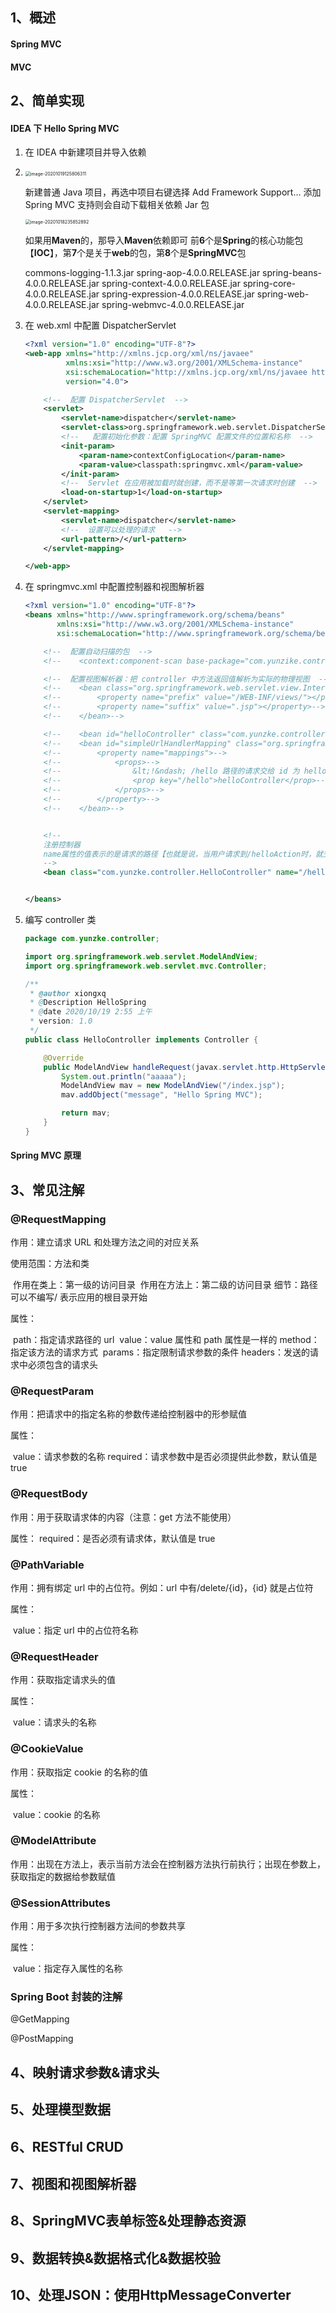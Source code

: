 ## 1、概述

#### Spring MVC



#### MVC



## 2、简单实现

#### IDEA 下 Hello Spring MVC

1. 在 IDEA 中新建项目并导入依赖

2. <img src="../images/image-20201019125806311.png" alt="image-20201019125806311" style="zoom:50%;" />

   新建普通 Java 项目，再选中项目右键选择 Add Framework Support...  添加 Spring MVC 支持则会自动下载相关依赖 Jar 包

   <img src="../images/image-20201018235852892.png" alt="image-20201018235852892" style="zoom:50%;" />

   如果用**Maven**的，那导入**Maven**依赖即可 前**6**个是**Spring**的核心功能包【**IOC**】，第**7**个是关于**web**的包，第**8**个是**SpringMVC**包

   commons-logging-1.1.3.jar
   spring-aop-4.0.0.RELEASE.jar
   spring-beans-4.0.0.RELEASE.jar
   spring-context-4.0.0.RELEASE.jar
   spring-core-4.0.0.RELEASE.jar
   spring-expression-4.0.0.RELEASE.jar 
   spring-web-4.0.0.RELEASE.jar
   spring-webmvc-4.0.0.RELEASE.jar

3. 在 web.xml 中配置 DispatcherServlet

   ```xml
   <?xml version="1.0" encoding="UTF-8"?>
   <web-app xmlns="http://xmlns.jcp.org/xml/ns/javaee"
            xmlns:xsi="http://www.w3.org/2001/XMLSchema-instance"
            xsi:schemaLocation="http://xmlns.jcp.org/xml/ns/javaee http://xmlns.jcp.org/xml/ns/javaee/web-app_4_0.xsd"
            version="4.0">
   
       <!--  配置 DispatcherServlet  -->
       <servlet>
           <servlet-name>dispatcher</servlet-name>
           <servlet-class>org.springframework.web.servlet.DispatcherServlet</servlet-class>
           <!--   配置初始化参数：配置 SpringMVC 配置文件的位置和名称  -->
           <init-param>
               <param-name>contextConfigLocation</param-name>
               <param-value>classpath:springmvc.xml</param-value>
           </init-param>
           <!--  Servlet 在应用被加载时就创建，而不是等第一次请求时创建  -->
           <load-on-startup>1</load-on-startup>
       </servlet>
       <servlet-mapping>
           <servlet-name>dispatcher</servlet-name>
           <!--  设置可以处理的请求   -->
           <url-pattern>/</url-pattern>
       </servlet-mapping>
   
   </web-app>
   ```

4. 在 springmvc.xml 中配置控制器和视图解析器

   ```xml
   <?xml version="1.0" encoding="UTF-8"?>
   <beans xmlns="http://www.springframework.org/schema/beans"
          xmlns:xsi="http://www.w3.org/2001/XMLSchema-instance"
          xsi:schemaLocation="http://www.springframework.org/schema/beans http://www.springframework.org/schema/beans/spring-beans.xsd http://www.springframework.org/schema/context https://www.springframework.org/schema/context/spring-context.xsd http://www.springframework.org/schema/mvc https://www.springframework.org/schema/mvc/spring-mvc.xsd">
   
       <!--  配置自动扫描的包  -->
       <!--    <context:component-scan base-package="com.yunzike.controller"/>-->
   
       <!--  配置视图解析器：把 controller 中方法返回值解析为实际的物理视图  -->
       <!--    <bean class="org.springframework.web.servlet.view.InternalResourceViewResolver">-->
       <!--        <property name="prefix" value="/WEB-INF/views/"></property>-->
       <!--        <property name="suffix" value=".jsp"></property>-->
       <!--    </bean>-->
   
       <!--    <bean id="helloController" class="com.yunzke.controller.HelloController"></bean>-->
       <!--    <bean id="simpleUrlHandlerMapping" class="org.springframework.web.servlet.handler.SimpleUrlHandlerMapping">-->
       <!--        <property name="mappings">-->
       <!--            <props>-->
       <!--                &lt;!&ndash; /hello 路径的请求交给 id 为 helloController 的控制器处理&ndash;&gt;-->
       <!--                <prop key="/hello">helloController</prop>-->
       <!--            </props>-->
       <!--        </property>-->
       <!--    </bean>-->
   
   
       <!--
       注册控制器
       name属性的值表示的是请求的路径【也就是说，当用户请求到/helloAction时，就交由 HelloAction类进行处理】
       -->
       <bean class="com.yunzke.controller.HelloController" name="/hello"></bean>
   
   
   </beans>
   ```

5. 编写 controller 类

   ```java
   package com.yunzke.controller;
   
   import org.springframework.web.servlet.ModelAndView;
   import org.springframework.web.servlet.mvc.Controller;
   
   /**
    * @author xiongxq
    * @Description HelloSpring
    * @date 2020/10/19 2:55 上午
    * version: 1.0
    */
   public class HelloController implements Controller {
   
       @Override
       public ModelAndView handleRequest(javax.servlet.http.HttpServletRequest httpServletRequest, javax.servlet.http.HttpServletResponse httpServletResponse) throws Exception {
           System.out.println("aaaaa");
           ModelAndView mav = new ModelAndView("/index.jsp");
           mav.addObject("message", "Hello Spring MVC");
   
           return mav;
       }
   }
   ```

#### Spring MVC 原理



## 3、常见注解

### @RequestMapping

作用：建立请求 URL 和处理方法之间的对应关系

使用范围：方法和类

​	作用在类上：第一级的访问目录
​	作用在方法上：第二级的访问目录
​	细节：路径可以不编写/ 表示应用的根目录开始

属性：

​	path：指定请求路径的 url
​	value：value 属性和 path 属性是一样的
​	method：指定该方法的请求方式
​	params：指定限制请求参数的条件
​	headers：发送的请求中必须包含的请求头

### @RequestParam

作用：把请求中的指定名称的参数传递给控制器中的形参赋值

属性：

​		value：请求参数的名称
​		required：请求参数中是否必须提供此参数，默认值是 true

### @RequestBody

作用：用于获取请求体的内容（注意：get 方法不能使用）

属性：
		required：是否必须有请求体，默认值是 true

### @PathVariable

作用：拥有绑定 url 中的占位符。例如：url 中有/delete/{id}，{id} 就是占位符

属性：

​		value：指定 url 中的占位符名称

### @RequestHeader

作用：获取指定请求头的值

属性：

​		value：请求头的名称

### @CookieValue

作用：获取指定 cookie 的名称的值

属性：

​		value：cookie 的名称

### @ModelAttribute

作用：出现在方法上，表示当前方法会在控制器方法执行前执行；出现在参数上，获取指定的数据给参数赋值



### @SessionAttributes

作用：用于多次执行控制器方法间的参数共享

属性：

​	value：指定存入属性的名称



### Spring Boot 封装的注解

@GetMapping

@PostMapping



## 4、映射请求参数&请求头





## 5、处理模型数据







## 6、RESTful CRUD



## 7、视图和视图解析器



## 8、SpringMVC表单标签&处理静态资源



## 9、数据转换&数据格式化&数据校验



## 10、处理JSON：使用HttpMessageConverter

